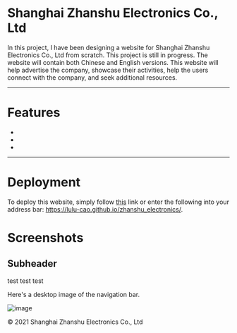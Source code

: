 # Shanghai Zhanshu Electronics Co., Ltd

In this project, I have been designing a website for Shanghai Zhanshu Electronics Co., Ltd from scratch. This project is still in progress. The website will contain both Chinese and English versions. This website will help advertise the company, showcase their activities, help the users connect with the company, and seek additional resources.

---

# Features 
* 
* 
* 

---

# Deployment
To deploy this website, simply follow [this](https://lulu-cao.github.io/zhanshu_electronics/) link or enter the following into your address bar: https://lulu-cao.github.io/zhanshu_electronics/.

# Screenshots

## Subheader
test test test

Here's a desktop image of the navigation bar. 

![image](https://user-images.githubusercontent.com/90204456/136060280-a918b8ee-9bf5-4f04-a65e-c8c7f4f07c1d.png)

© 2021 Shanghai Zhanshu Electronics Co., Ltd
